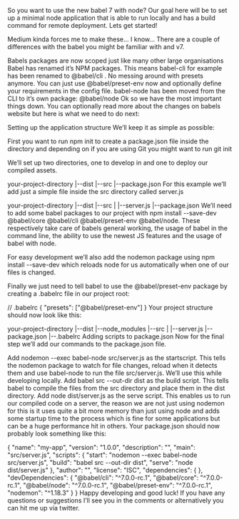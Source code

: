 So you want to use the new babel 7 with node? Our goal here will be to set up a minimal node application that is able to run locally and has a build command for remote deployment. Lets get started!

Medium kinda forces me to make these… I know…
There are a couple of differences with the babel you might be familiar with and v7.

Babels packages are now scoped just like many other large organisations Babel has renamed it’s NPM packages. This means babel-cli for example has been renamed to @babel/cli .
No messing around with presets anymore. You can just use @babel/preset-env now and optionally define your requirements in the config file.
babel-node has been moved from the CLI to it’s own package: @babel/node
Ok so we have the most important things down. You can optionally read more about the changes on babels website but here is what we need to do next:

Setting up the application structure
We’ll keep it as simple as possible:

First you want to run npm init to create a package.json file inside the directory and depending on if you are using Git you might want to run git init

We’ll set up two directories, one to develop in and one to deploy our compiled assets.

your-project-directory
|--dist
|--src
|--package.json
For this example we’ll add just a simple file inside the src directory called server.js

your-project-directory
|--dist
|--src
| |--server.js
|--package.json
We’ll need to add some babel packages to our project with npm install --save-dev @babel/core @babel/cli @babel/preset-env @babel/node. These respectively take care of babels general working, the usage of babel in the command line, the ability to use the newest JS features and the usage of babel with node.

For easy development we’ll also add the nodemon package using npm install --save-dev which reloads node for us automatically when one of our files is changed.

Finally we just need to tell babel to use the @babel/preset-env package by creating a .babelrc file in our project root:

// .babelrc
{
"presets": ["@babel/preset-env"]
}
Your project structure should now look like this:

your-project-directory
|--dist
|--node_modules
|--src
| |--server.js
|--package.json
|--.babelrc
Adding scripts to package.json
Now for the final step we’ll add our commands to the package.json file.

Add nodemon --exec babel-node src/server.js as the startscript. This tells the nodemon package to watch for file changes, reload when it detects them and use babel-node to run the file src/server.js. We’ll use this while developing locally.
Add babel src --out-dir dist as the build script. This tells babel to compile the files from the src directory and place them in the dist directory.
Add node dist/server.js as the serve script. This enables us to run our compiled code on a server, the reason we are not just using nodemon for this is it uses quite a bit more memory than just using node and adds some startup time to the process which is fine for some applications but can be a huge performance hit in others.
Your package.json should now probably look something like this:

{
"name": "my-app",
"version": "1.0.0",
"description": "",
"main": "src/server.js",
"scripts": {
"start": "nodemon --exec babel-node src/server.js",
"build": "babel src --out-dir dist",
"serve": "node dist/server.js"
},
"author": "",
"license": "ISC",
"dependencies": {
},
"devDependencies": {
"@babel/cli": "^7.0.0-rc.1",
"@babel/core": "^7.0.0-rc.1",
"@babel/node": "^7.0.0-rc.1",
"@babel/preset-env": "^7.0.0-rc.1",
"nodemon": "^1.18.3"
}
}
Happy developing and good luck!
If you have any questions or suggestions I’ll see you in the comments or alternatively you can hit me up via twitter.
